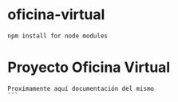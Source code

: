 # oficina-virtual
```
npm install for node modules
```

# Proyecto Oficina Virtual
``````
Proximamente aquí documentación del mismo
```
